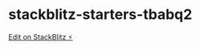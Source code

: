 # stackblitz-starters-tbabq2

[Edit on StackBlitz ⚡️](https://stackblitz.com/edit/stackblitz-starters-tbabq2)
